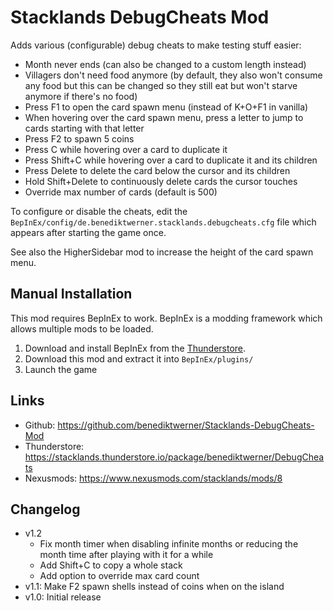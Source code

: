 # Stacklands DebugCheats Mod

Adds various (configurable) debug cheats to make testing stuff easier:

- Month never ends (can also be changed to a custom length instead)
- Villagers don't need food anymore (by default, they also won't consume any food but this can be changed so they still eat but won't starve anymore if there's no food)
- Press F1 to open the card spawn menu (instead of K+O+F1 in vanilla)
- When hovering over the card spawn menu, press a letter to jump to cards starting with that letter
- Press F2 to spawn 5 coins
- Press C while hovering over a card to duplicate it
- Press Shift+C while hovering over a card to duplicate it and its children
- Press Delete to delete the card below the cursor and its children
- Hold Shift+Delete to continuously delete cards the cursor touches
- Override max number of cards (default is 500)

To configure or disable the cheats, edit the `BepInEx/config/de.benediktwerner.stacklands.debugcheats.cfg` file which appears after starting the game once.

See also the HigherSidebar mod to increase the height of the card spawn menu.

## Manual Installation
This mod requires BepInEx to work. BepInEx is a modding framework which allows multiple mods to be loaded.

1. Download and install BepInEx from the [Thunderstore](https://stacklands.thunderstore.io/package/BepInEx/BepInExPack_Stacklands/).
4. Download this mod and extract it into `BepInEx/plugins/`
5. Launch the game

## Links
- Github: https://github.com/benediktwerner/Stacklands-DebugCheats-Mod
- Thunderstore: https://stacklands.thunderstore.io/package/benediktwerner/DebugCheats
- Nexusmods: https://www.nexusmods.com/stacklands/mods/8

## Changelog

- v1.2
  - Fix month timer when disabling infinite months or reducing the month time after playing with it for a while
  - Add Shift+C to copy a whole stack
  - Add option to override max card count
- v1.1: Make F2 spawn shells instead of coins when on the island
- v1.0: Initial release
